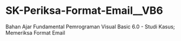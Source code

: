 # SK-Periksa-Format-Email__VB6
Bahan Ajar Fundamental Pemrograman Visual Basic 6.0 - Studi Kasus; Memeriksa Format Email
